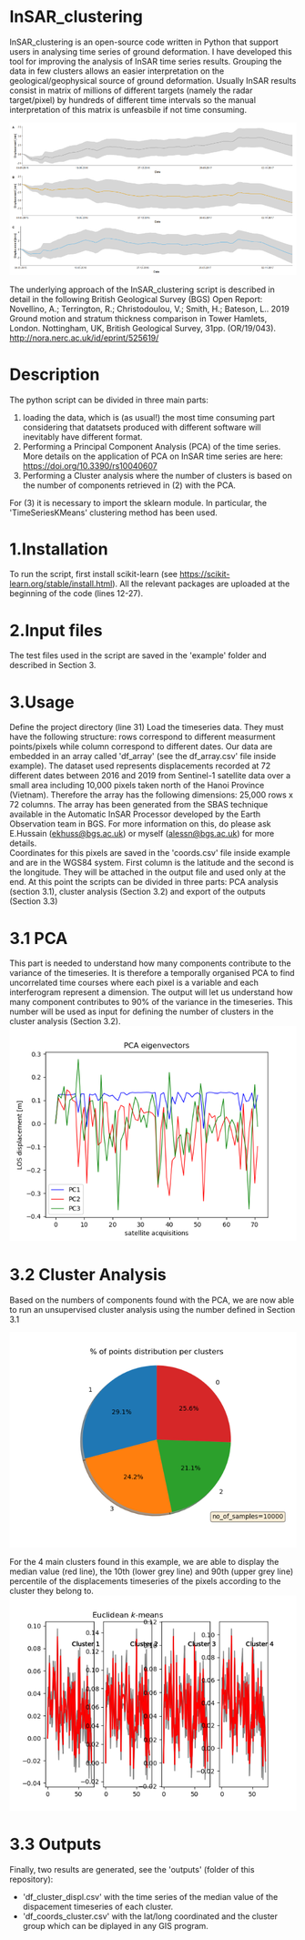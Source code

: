 # InSAR_clustering
InSAR_clustering is an open-source code written in Python that support users in analysing time series of ground deformation.
I have developed this tool for improving the analysis of InSAR time series results. Grouping the data in few clusters allows an easier interpretation on the geological/geophysical source of ground deformation.
Usually InSAR results consist in matrix of millions of different targets (namely the radar target/pixel) by hundreds of different time intervals so the manual interpretation of this matrix is unfeasbile if not time consuming.

![](images/cluster_result.png)

The underlying approach of the InSAR_clustering script is described in detail in the following British Geological Survey (BGS) Open Report:
Novellino, A.; Terrington, R.; Christodoulou, V.; Smith, H.; Bateson, L.. 2019 Ground motion and stratum thickness comparison in Tower Hamlets, London. Nottingham, UK, British Geological Survey, 31pp. (OR/19/043). http://nora.nerc.ac.uk/id/eprint/525619/ 


# Description
The python script can be divided in three main parts:
1) loading the data, which is (as usual!) the most time consuming part considering that datatsets produced with different software will inevitably have different format.
2) Performing a Principal Component Analysis (PCA) of the time series. More details on the application of PCA on InSAR time series are here: https://doi.org/10.3390/rs10040607
3) Performing a Cluster analysis where the number of clusters is based on the number of components retrieved in (2) with the PCA.

For (3) it is necessary to import the sklearn module. In particular, the 'TimeSeriesKMeans' clustering method has been used.


# 1.Installation
To run the script, first install scikit-learn (see https://scikit-learn.org/stable/install.html). All the relevant packages are uploaded at the beginning of the code (lines 12-27).

# 2.Input files
The test files used in the script are saved in the 'example' folder and described in Section 3.

# 3.Usage
Define the project directory (line 31)
Load the timeseries data. They must have the following structure: rows correspond to different measurment points/pixels while column correspond to different dates.
Our data are embedded in an array called 'df_array' (see the df_array.csv' file inside example). The dataset used represents displacements recorded at 72 different dates between 2016 and 2019 from Sentinel-1 satellite data over a small area including 10,000 pixels taken north of the Hanoi Province (Vietnam). 
Therefore the array has the following dimensions: 25,000 rows x 72 columns.
The array has been generated from the SBAS technique available in the Automatic InSAR Processor developed by the Earth Observation team in BGS. For more information on this, do please ask E.Hussain (ekhuss@bgs.ac.uk) or myself (alessn@bgs.ac.uk) for more details.  
Coordinates for this pixels are saved in the 'coords.csv' file inside example and are in the WGS84 system. First column is the latitude and the second is the longitude. They will be attached in the output file and used only at the end.
At this point the scripts can be divided in three parts: PCA analysis (section 3.1), cluster analysis (Section 3.2) and export of the outputs (Section 3.3)

   # 3.1 PCA
   This part is needed to understand how many components contribute to the variance of the timeseries. It is therefore a temporally organised PCA to find uncorrelated time courses where each pixel is a variable and each interferogram represent a dimension. The output will let us understand how many component contributes to 90% of the variance in the timeseries. This number will be used as input for defining the number of clusters in the cluster analysis (Section 3.2).
   ![](images/PCA_eigenvectors.png)
   
   
   # 3.2 Cluster Analysis
   Based on the numbers of components found with the PCA, we are now able to run an unsupervised cluster analysis using the number defined in Section 3.1    
   
   ![](images/Clusters_%_distribution.png)
   
   
   For the 4 main clusters found in this example, we are able to display the median value (red line), the 10th (lower grey line) and 90th (upper grey line) percentile of the displacements timeseries of the pixels according to the cluster they belong to.
   ![](images/Clusters_centre.png)
   
   
   # 3.3 Outputs
   Finally, two results are generated, see the 'outputs' (folder of this repository):
   - 'df_cluster_displ.csv' with the time series of the median value of the dispacement timeseries of each cluster.
   - 'df_coords_cluster.csv' with the lat/long coordinated and the cluster group which can be diplayed in any GIS program.
